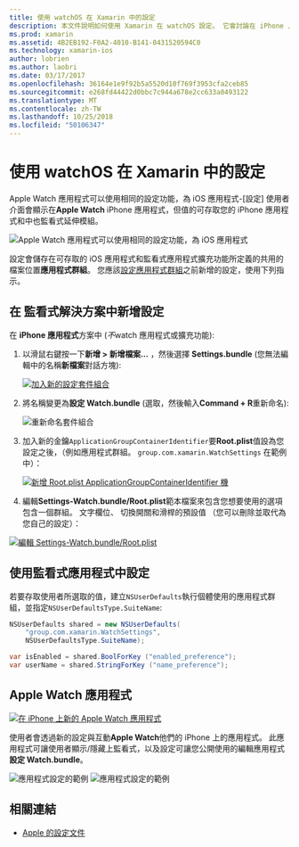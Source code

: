 ```yaml
---
title: 使用 watchOS 在 Xamarin 中的設定
description: 本文件說明如何使用 Xamarin 在 watchOS 設定。 它會討論在 iPhone 上使用應用程式，以及 Apple Watch 應用程式中的這些設定監看式應用程式方案，新增的設定。
ms.prod: xamarin
ms.assetid: 4B2EB192-F0A2-4010-B141-0431520594C0
ms.technology: xamarin-ios
author: lobrien
ms.author: laobri
ms.date: 03/17/2017
ms.openlocfilehash: 36164e1e9f92b5a5520d10f769f3953cfa2ceb85
ms.sourcegitcommit: e268fd44422d0bbc7c944a678e2cc633a0493122
ms.translationtype: MT
ms.contentlocale: zh-TW
ms.lasthandoff: 10/25/2018
ms.locfileid: "50106347"
---
```

# <a name="working-with-watchos-settings-in-xamarin"></a>使用 watchOS 在 Xamarin 中的設定

Apple Watch 應用程式可以使用相同的設定功能，為 iOS 應用程式-[設定] 使用者介面會顯示在**Apple Watch** iPhone 應用程式，但值的可存取您的 iPhone 應用程式和中也監看式延伸模組。

![](settings-images/intro.png "Apple Watch 應用程式可以使用相同的設定功能，為 iOS 應用程式")

設定會儲存在可存取的 iOS 應用程式和監看式應用程式擴充功能所定義的共用的檔案位置**應用程式群組**。 您應該[設定應用程式群組](~/ios/watchos/app-fundamentals/app-groups.md)之前新增的設定，使用下列指示。

## <a name="add-settings-in-a-watch-solution"></a>在 監看式解決方案中新增設定

在  **iPhone 應用程式**方案中 (*不*watch 應用程式或擴充功能):

1. 以滑鼠右鍵按一下**新增 > 新增檔案...** ，然後選擇  **Settings.bundle** (您無法編輯中的名稱**新檔案**對話方塊):

   [![](settings-images/settings-add-sml.png "加入新的設定套件組合")](settings-images/settings-add.png#lightbox)

2. 將名稱變更為**設定 Watch.bundle** (選取，然後輸入**Command + R**重新命名):

   ![](settings-images/settings-rename.png "重新命名套件組合")

3. 加入新的金鑰`ApplicationGroupContainerIdentifier`要**Root.plist**值設為您設定之後，（例如應用程式群組。 `group.com.xamarin.WatchSettings` 在範例中）：

   [ ![](settings-images/settings-appgroup-sml.png "新增 Root.plist ApplicationGroupContainerIdentifier 機")](settings-images/settings-appgroup.png#lightbox)

4. 編輯**Settings-Watch.bundle/Root.plist**範本檔案來包含您想要使用的選項包含一個群組。
  文字欄位、 切換開關和滑桿的預設值 （您可以刪除並取代為您自己的設定）：

  [![](settings-images/rootplist-sml.png "編輯 Settings-Watch.bundle/Root.plist")](settings-images/rootplist.png#lightbox)


## <a name="use-settings-in-the-watch-app"></a>使用監看式應用程式中設定

若要存取使用者所選取的值，建立`NSUserDefaults`執行個體使用的應用程式群組，並指定`NSUserDefaultsType.SuiteName`:

```csharp
NSUserDefaults shared = new NSUserDefaults(
    "group.com.xamarin.WatchSettings",
    NSUserDefaultsType.SuiteName);

var isEnabled = shared.BoolForKey ("enabled_preference");
var userName = shared.StringForKey ("name_preference");
```

## <a name="apple-watch-app"></a>Apple Watch 應用程式

[![](settings-images/settings-app-sml.png "在 iPhone 上新的 Apple Watch 應用程式")](settings-images/settings-app.png#lightbox)

使用者會透過新的設定與互動**Apple Watch**他們的 iPhone 上的應用程式。 此應用程式可讓使用者顯示/隱藏上監看式，以及設定可讓您公開使用的編輯應用程式**設定 Watch.bundle**。

![](settings-images/applewatch-1.png "應用程式設定的範例") ![](settings-images/applewatch-2.png "應用程式設定的範例")



## <a name="related-links"></a>相關連結

- [Apple 的設定文件](https://developer.apple.com/library/prerelease/ios/documentation/General/Conceptual/WatchKitProgrammingGuide/Settings.html#//apple_ref/doc/uid/TP40014969-CH22-SW1)
